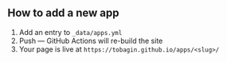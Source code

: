 
## How to add a new app

1. Add an entry to `_data/apps.yml`
2. Push — GitHub Actions will re-build the site
3. Your page is live at `https://tobagin.github.io/apps/<slug>/`
